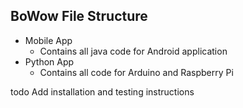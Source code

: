 ## BoWow File Structure

* Mobile App
  * Contains all java code for Android application
* Python App
  * Contains all code for Arduino and Raspberry Pi
 
todo Add installation and testing instructions
